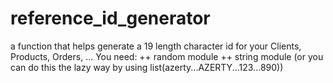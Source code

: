 # reference_id_generator
a function that helps generate a 19 length character id for your Clients, Products, Orders, ...
You need:
  ++ random module
  ++ string module (or you can do this the lazy way by using list(azerty...AZERTY...123...890))

